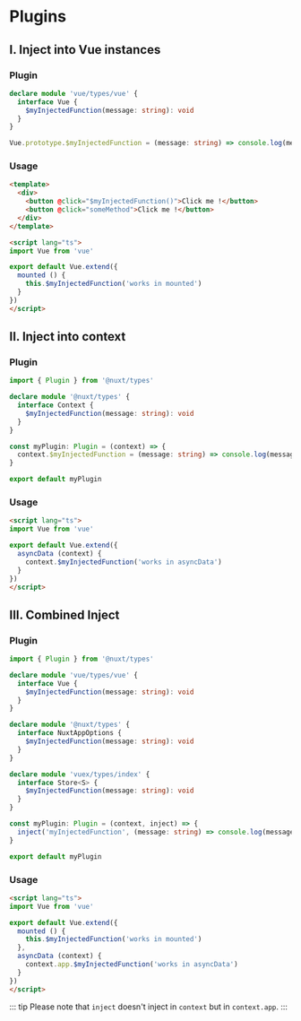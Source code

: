 # Plugins

## I. Inject into Vue instances

### Plugin

```ts
declare module 'vue/types/vue' {
  interface Vue {
    $myInjectedFunction(message: string): void
  }
}

Vue.prototype.$myInjectedFunction = (message: string) => console.log(message)
```

### Usage

```html
<template>
  <div>
    <button @click="$myInjectedFunction()">Click me !</button>
    <button @click="someMethod">Click me !</button>
  </div>
</template>

<script lang="ts">
import Vue from 'vue'

export default Vue.extend({
  mounted () {
    this.$myInjectedFunction('works in mounted')
  }
})
</script>
```

## II. Inject into context

### Plugin

```ts
import { Plugin } from '@nuxt/types'

declare module '@nuxt/types' {
  interface Context {
    $myInjectedFunction(message: string): void
  }
}

const myPlugin: Plugin = (context) => {
  context.$myInjectedFunction = (message: string) => console.log(message)
}

export default myPlugin
```

### Usage

```html
<script lang="ts">
import Vue from 'vue'

export default Vue.extend({
  asyncData (context) {
    context.$myInjectedFunction('works in asyncData')
  }
})
</script>
```

## III. Combined Inject

### Plugin

```ts
import { Plugin } from '@nuxt/types'

declare module 'vue/types/vue' {
  interface Vue {
    $myInjectedFunction(message: string): void
  }
}

declare module '@nuxt/types' {
  interface NuxtAppOptions {
    $myInjectedFunction(message: string): void
  }
}

declare module 'vuex/types/index' {
  interface Store<S> {
    $myInjectedFunction(message: string): void
  }
}

const myPlugin: Plugin = (context, inject) => {
  inject('myInjectedFunction', (message: string) => console.log(message))
}

export default myPlugin
```

### Usage

```html
<script lang="ts">
import Vue from 'vue'

export default Vue.extend({
  mounted () {
    this.$myInjectedFunction('works in mounted')
  },
  asyncData (context) {
    context.app.$myInjectedFunction('works in asyncData')
  }
})
</script>
```

::: tip
Please note that `inject` doesn't inject in `context` but in `context.app`. 
:::
